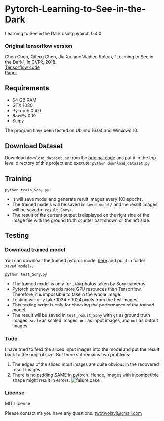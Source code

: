 # Pytorch-Learning-to-See-in-the-Dark
Learning to See in the Dark using pytorch 0.4.0

### Original tensorflow version
Chen Chen, Qifeng Chen, Jia Xu, and Vladlen Koltun, "Learning to See in the Dark", in CVPR, 2018. <br/>
[Tensorflow code](https://github.com/cchen156/Learning-to-See-in-the-Dark) <br/>
[Paper](http://cchen156.web.engr.illinois.edu/paper/18CVPR_SID.pdf)


## Requirements
- 64 GB RAM
- GTX 1080
- PyTorch 0.4.0
- RawPy 0.10
- Scipy

The program have been tested on Ubuntu 16.04 and Windows 10.

## Download Dataset
Download `download_dataset.py` from the [original code](https://github.com/cchen156/Learning-to-See-in-the-Dark) and put it in the top level directory of this project and execute:
`python download_dataset.py`

## Training
`python train_Sony.py`
- It will save model and generate result images every 100 epochs. 
- The trained models will be saved in `saved_model/` and the result images will be saved in `result_Sony/`.
- The result of the current output is displayed on the right side of the image file with the ground truth counter part shown on the left side.

## Testing
### Download trained model
You can download the trained pytorch model [here](https://drive.google.com/file/d/1qVYtDEObRAox8SDH4Tbqs2s117v7tFWG/view?usp=sharing) and put it in folder `saved_model/`. <br/>

`python test_Sony.py`

- The trained model is only for `.ARW` photos taken by Sony cameras.
- Pytorch somehow needs more GPU resources than Tensorflow. Therefore, it is impossible to take in the whole image.
- Testing will only take 1024 * 1024 pixels from the test images. 
- This testing script is only for checking the performance of the trained model.
- The result will be saved in `test_result_Sony` with `gt` as ground truth images, `scale` as scaled images, `ori` as input images, and `out` as output images.

### Todo
I have tried to feed the sliced input images into the model and put the result back to the original size. But there still remains two problems:
1. The edges of the sliced input images are quite obvious in the recovered result images.
2. There is no padding SAME in pytorch. Hence, images with incompetible shape might result in errors.
![failure case](./figure/report_fig2.png)

### License
MIT License.

Please contact me you have any questions. [twotwolavi@gmail.com](twotwolavi@gmail.com)
